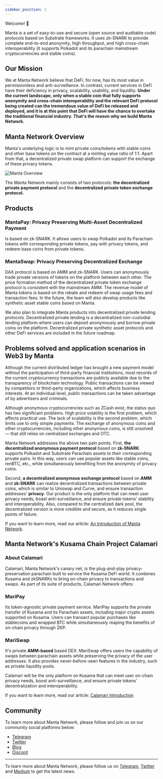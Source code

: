 ```yaml
---
sidebar_position: 1
---
```


Welcome! 👋

Manta is a set of easy-to-use and secure (open source and auditable code) protocols based on Substrate frameworks. It uses zk-SNARK to provide complete end-to-end anonymity, high throughput, and high cross-chain interoperability (it supports Polkadot and its parachain mainstream cryptocurrencies and stable coins).

## Our Mission

We at Manta Network believe that DeFi, for now, has its most value in permissionless and anti-surveillance. In contrast, current services in DeFi have their deficiency in privacy, scalability, usability, and liquidity. **Under the current landscape, only when a stable coin that fully supports anonymity and cross-chain interoperability and the relevant DeFi protocol being created can the tremendous value of DeFi be released and deployed, and it is at this point that DeFi will have the chance to overtake the traditional financial industry. That's the reason why we build Manta Network.**

## Manta Network Overview

Manta's underlying logic is to mint private coins/tokens with stable coins and other base tokens on the contract at a minting value ratio of 1:1. Apart from that, a decentralized private swap platform can support the exchange of these privacy tokens.

![Manta Overview](/img/manta_overview.png)

The Manta Network mainly consists of two protocols: **the decentralized private payment protocol** and the **decentralized private token exchange protocol.**

## Products

### MantaPay: Privacy Preserving Multi-Asset Decentralized Payment

Is based on zk-SNARK. It allows users to swap Polkadot and its Parachain tokens with corresponding private tokens, pay with privacy tokens, and redeem base coins from private tokens.

### MantaSwap: Privacy Preserving Decentralized Exchange

DAX protocol is based on AMM and zk-SNARK. Users can anonymously trade private versions of tokens on the platform between each other. The price formation method of the decentralized private token exchange protocol is consistent with the mainstream AMM. The revenue model of Manta tokens is based on the rebate and redeem of swap usage fees and transaction fees. In the future, the team will also develop products like synthetic asset stable coins based on Manta.

We also plan to integrate Manta products into decentralized private lending protocols. Decentralized private lending is a decentralized non-custodial lending platform where users can deposit anonymously and borrow private coins on the platform. Decentralized private synthetic asset protocols and other DeFi services are included in the future roadmap.

## Problems solved and application scenarios in Web3 by Manta

Although the current distributed ledger has brought a new payment model without the participation of third-party financial institutions, most records of the current cryptocurrency transactions are publicly available due to the transparency of blockchain technology. Public transactions can be viewed by competitors or third-party organizations, which affects business interests. At an individual level, public transactions can be taken advantage of by advertisers and criminals.

Although anonymous cryptocurrencies such as ZCash exist, the status quo has two significant problems. High price volatility is the first problem, which affects practical use. The lack of scalability is the second problem, which limits use to only simple payments. The exchange of anonymous coins and other cryptocurrencies, including other anonymous coins, is still unsolved — that still relies on centralized exchanges and OTC.

Manta Network addresses the above two pain points. First, **the decentralized anonymous payment protocol** based on **zk-SNARK** supports Polkadot and Substrate Parachain assets to their corresponding private pairs. In this way, users can use popular assets like stable coins, renBTC, etc., while simultaneously benefiting from the anonymity of privacy coins.

Second, **a decentralized anonymous exchange protocol** based on **AMM** and **zk-SNARK** can realize decentralized transactions between private coins, which is similar to Uniswap and Curve, and ensure transaction addresses' **privacy**. Our product is the only platform that can meet user privacy needs, boast anti-surveillance, and ensure private tokens' stability and interoperability. Also, compared to the centralized dark pool, the decentralized version is more credible and secure, as it reduces single points of failure.

If you want to learn more, read our article: [An Introduction of Manta Network](https://mantanetwork.medium.com/an-introduction-of-manta-network-cd2dddf827cb).

## Manta Network's Kusama Chain Project Calamari

### About Calamari

Calamari, Manta Network's canary net, is the plug-and-play privacy-preservation parachain built to service the Kusama DeFi world. It combines Kusama and zkSNARKs to bring on-chain privacy to transactions and swaps. As part of its suite of products, Calamari Network offers:

### MariPay

Its token-agnostic private payment service. MariPay supports the private transfer of Kusama and its Parachain assets, including major crypto assets supported on Kusama. Users can transact popular purchases like stablecoins and wrapped BTC while simultaneously reaping the benefits of on-chain privacy through ZKP.

### MariSwap

It's private **AMM-based** based DEX. MariSwap offers users the capability of swaps between parachain assets while preserving the privacy of the user addresses. It also provides never-before-seen features in the industry, such as private liquidity pools.

Calamari will be the only platform on Kusama that can meet user on-chain privacy needs, boost anti-surveillance, and ensure private tokens' decentralization and interoperability.

If you want to learn more, read our article: [Calamari Introduction](/docs/calamari/introduction)

## Community

To learn more about Manta Network, please follow and join us on our community social platforms below:

- [Telegram](https://t.me/mantanetworkofficial)
- [Twitter](https://twitter.com/mantanetwork)
- [Blog](https://mantanetwork.medium.com)
- [Discord](https://discord.com/invite/n4QFj4n5vg)

---

To learn more about Manta Network, please follow us on [Telegram](https://t.me/mantanetwork), [Twitter](https://twitter.com/mantanetwork) and [Medium](https://mantanetwork.medium.com) to get the latest news.
